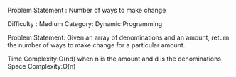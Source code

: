Problem Statement : Number of ways to make change

Difficulty : Medium
Category: Dynamic Programming

Problem Statement: Given an array of denominations and an amount, return the number of ways to make change for a particular amount.

Time Complexity:O(nd) when n is the amount and d is the denominations
Space Complexity:O(n)